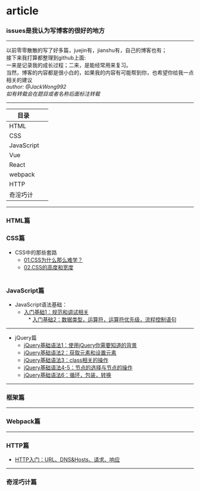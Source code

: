 # article
### issues是我认为写博客的很好的地方
---
以前零零散散的写了好多篇，juejin有，jianshu有，自己的博客也有；<br>
接下来我打算都整理到github上面:<br>
一来是记录我的成长过程；二来，是能经常用来复习。<br>
当然，博客的内容都是很小白的，如果我的内容有可能帮到你，也希望你给我一点相关的建议<br>
*author: @JackWong992*<br>
*如有转载会在题目或者名称后面标注转载*

---

| 目录       | 
| ------------- |
| HTML       | 
| CSS       | 
| JavaScript      | 
| Vue |
| React |
| webpack |
| HTTP       | 
| 奇淫巧计|

---
### HTML篇
### CSS篇
 * CSS中的那些套路<br>
    * [01.CSS为什么那么难学？](https://github.com/JackWong992/article/blob/master/css%E4%B8%AD%E7%9A%84%E9%82%A3%E4%BA%9B%E5%A5%97%E8%B7%AF/01_css%E4%B8%BA%E4%BB%80%E4%B9%88%E9%9A%BE%E5%AD%A6%EF%BC%9F.md)<br>
   * [02.CSS的高度和宽度](https://github.com/JackWong992/article/blob/master/css%E4%B8%AD%E7%9A%84%E9%82%A3%E4%BA%9B%E5%A5%97%E8%B7%AF/02_%E5%AE%BD%E5%BA%A6%E5%92%8C%E9%AB%98%E5%BA%A6.md)<br>
  
### JavaScript篇<br> 
 * JavaScript语法基础：<br>
    * [入门基础1：规范和调试相关](https://github.com/JackWong992/article/blob/master/JS%E5%9F%BA%E7%A1%80%E5%85%A5%E9%97%A8/JS%E5%9F%BA%E7%A1%801%EF%BC%9A%E5%85%A5%E9%97%A8.md)<br>
    * [入门基础2：数据类型，运算符，运算符优先级，流程控制语句]()

---

 * jQuery篇<br>
   * [jQuery基础语法1：使用jQuery你需要知道的背景](https://github.com/JackWong992/article/blob/master/JS%E5%9F%BA%E7%A1%80%E5%85%A5%E9%97%A8/jQuery%E5%9F%BA%E7%A1%80%E8%AF%AD%E6%B3%951.md)<br>
   * [jQuery基础语法2：获取元素和设置元素](https://github.com/JackWong992/article/blob/master/JS%E5%9F%BA%E7%A1%80%E5%85%A5%E9%97%A8/jQuery%E5%9F%BA%E7%A1%80%E8%AF%AD%E6%B3%952.md)<br>
   * [jQuery基础语法3：class相关的操作](https://github.com/JackWong992/article/blob/master/JS%E5%9F%BA%E7%A1%80%E5%85%A5%E9%97%A8/jQuery%E5%9F%BA%E7%A1%80%E8%AF%AD%E6%B3%953.md)<br>
   * [jQuery基础语法4-5：节点的选择与节点的操作](https://github.com/JackWong992/article/blob/master/JS%E5%9F%BA%E7%A1%80%E5%85%A5%E9%97%A8/jQuery%E5%9F%BA%E7%A1%80%E8%AF%AD%E6%B3%954.md)<br>
   * [jQuery基础语法6：循环，包装，转换](https://github.com/JackWong992/article/blob/master/JS%E5%9F%BA%E7%A1%80%E5%85%A5%E9%97%A8/jQuery%E5%9F%BA%E7%A1%80%E8%AF%AD%E6%B3%956.md)<br>

---

### 框架篇

----

### Webpack篇

----

### HTTP篇
 * [HTTP入门：URL、DNS&Hosts、请求、响应](https://github.com/JackWong992/article/blob/master/http/HTTP%EF%BC%9A01%E5%85%A5%E9%97%A8.md)<br>

----

### 奇淫巧计篇






